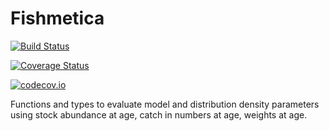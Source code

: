 # Fishmetica

[![Build Status](https://travis-ci.org/picestcode/Fishmetica.jl.svg?branch=master)](https://travis-ci.org/picestcode/Fishmetica.jl)

[![Coverage Status](https://coveralls.io/repos/picestcode/Fishmetica.jl/badge.svg?branch=master&service=github)](https://coveralls.io/github/picestcode/Fishmetica.jl?branch=master)

[![codecov.io](http://codecov.io/github/picestcode/Fishmetica.jl/coverage.svg?branch=master)](http://codecov.io/github/picestcode/Fishmetica.jl?branch=master)



Functions and types to evaluate model and distribution density parameters using stock abundance at age, catch in numbers at age, weights at age.